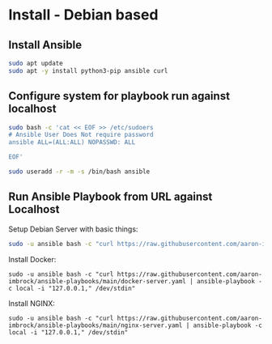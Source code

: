 # Install - Debian based

## Install Ansible

```bash
sudo apt update
sudo apt -y install python3-pip ansible curl
```

## Configure system for playbook run against localhost

```bash
sudo bash -c 'cat << EOF >> /etc/sudoers
# Ansible User Does Not require password
ansible ALL=(ALL:ALL) NOPASSWD: ALL

EOF'
```

```bash
sudo useradd -r -m -s /bin/bash ansible
```

## Run Ansible Playbook from URL against Localhost

Setup Debian Server with basic things:
```bash
sudo -u ansible bash -c "curl https://raw.githubusercontent.com/aaron-imbrock/ansible-playbooks/main/debian-server-common.yaml | ansible-playbook -c local -i "127.0.0.1," /dev/stdin"
```
Install Docker:
```
sudo -u ansible bash -c "curl https://raw.githubusercontent.com/aaron-imbrock/ansible-playbooks/main/docker-server.yaml | ansible-playbook -c local -i "127.0.0.1," /dev/stdin"
```
Install NGINX:
```
sudo -u ansible bash -c "curl https://raw.githubusercontent.com/aaron-imbrock/ansible-playbooks/main/nginx-server.yaml | ansible-playbook -c local -i "127.0.0.1," /dev/stdin"
```
